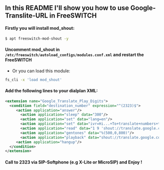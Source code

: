 ## In this README I'll show you how to use **Google-Translite-URL** in FreeSWITCH

#### Firstly you will install mod_shout:

```bash
$ apt freeswitch-mod-shout -y
```
#### Uncomment **mod_shout** in `/etc/freeswitch/autoload_configs/modules.conf.xml` and restart the FreeSWITCH
- Or you can load this module:
```bash
fs_cli -x 'load mod_shout'
```

#### Add the following lines to your dialplan XML:

```xml
<extension name="Google_Translate_Play_Digits">
  <condition field="destination_number" expression="^(2323)$">
	 <action application="answer"/>
	   <action application="sleep" data="300"/>
	   <action application="set" data="lang=en"/>
	   <action application="set" data="ivr=Hi...+To+translate+numbers+to+English+language+press+digits...+a+at+end+to+sharp..."/>
	   <action application="read" data="1 9 'shout://translate.google.com/translate_tts?ie=UTF-8&tl=${lang}&client=tw-ob&q=${ivr}' number 12000 #"/>
	   <action application="gentones" data="%(500,0,800)"/>
	   <action application="playback" data="shout://translate.google.com/translate_tts?ie=UTF-8&tl=${lang}&client=tw-ob&q=${number}"/>
     <action application="hangup"/>
  </condition>
</extension>
```

#### Call to 2323 via **SIP-Softphone** (e.g X-Lite or MicroSIP) and Enjoy !
